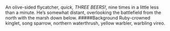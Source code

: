 An olive-sided flycatcher, _quick, THREE BEERS!_, nine times in a little less than a minute. He’s somewhat distant, overlooking the battlefield from the north with the marsh down below.
#####Background
Ruby-crowned kinglet, song sparrow, northern waterthrush, yellow warbler, warbling vireo.

